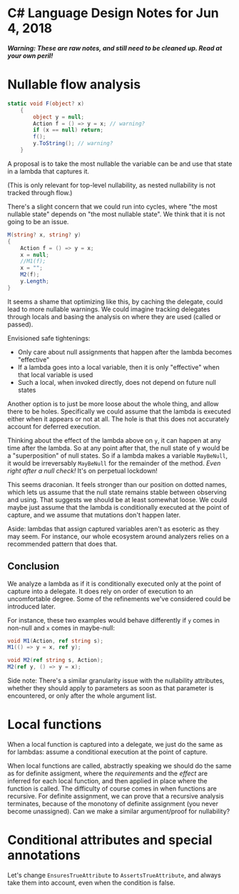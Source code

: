 ﻿# C# Language Design Notes for Jun 4, 2018

***Warning: These are raw notes, and still need to be cleaned up. Read at your own peril!***


# Nullable flow analysis

``` c#
static void F(object? x)
    {
        object y = null;
        Action f = () => y = x; // warning?
        if (x == null) return;
        f();
        y.ToString(); // warning?
    }
```

A proposal is to take the most nullable the variable can be and use that state in a lambda that captures it.

(This is only relevant for top-level nullability, as nested nullability is not tracked through flow.)

There's a slight concern that we could run into cycles, where "the most nullable state" depends on "the most nullable state". We think that it is not going to be an issue.

``` c#
M(string? x, string? y)
{
    Action f = () => y = x;
    x = null;
    //M1(f);
    x = "";
    M2(f);
    y.Length;
}
```

It seems a shame that optimizing like this, by caching the delegate, could lead to more nullable warnings. We could imagine tracking delegates through locals and basing the analysis on where they are used (called or passed).

Envisioned safe tightenings:

* Only care about null assignments that happen after the lambda becomes "effective"
* If a lambda goes into a local variable, then it is only "effective" when that local variable is used
* Such a local, when invoked directly, does not depend on future null states

Another option is to just be more loose about the whole thing, and allow there to be holes. Specifically we could assume that the lambda is executed either when it appears or not at all. The hole is that this does not accurately account for deferred execution.

Thinking about the effect of the lambda above on `y`, it can happen at any time after the lambda. So at any point after that, the null state of y would be a "superposition" of null states. So if a lambda makes a variable `MayBeNull`, it would be irreversably `MayBeNull` for the remainder of the method. *Even right after a null check!* It's on perpetual lockdown!

This seems draconian. It feels stronger than our position on dotted names, which lets us assume that the null state remains stable between observing and using. That suggests we should be at least somewhat loose. We could maybe just assume that the lambda is conditionally executed at the point of capture, and we assume that mutations don't happen later.

Aside: lambdas that assign captured variables aren't as esoteric as they may seem. For instance, our whole ecosystem around analyzers relies on a recommended pattern that does that.

## Conclusion

We analyze a lambda as if it is conditionally executed only at the point of capture into a delegate. It does rely on order of execution to an uncomfortable degree. Some of the refinements we've considered could be introduced later.

For instance, these two examples would behave differently if `y` comes in non-null and `x` comes in maybe-null:

``` c#
void M1(Action, ref string s);
M1(() => y = x, ref y);

void M2(ref string s, Action);
M2(ref y, () => y = x);
```

Side note: There's a similar granularity issue with the nullability attributes, whether they should apply to parameters as soon as that parameter is encountered, or only after the whole argument list.


# Local functions

When a local function is captured into a delegate, we just do the same as for lambdas: assume a conditional execution at the point of capture.

When local functions are called, abstractly speaking we should do the same as for definite assigment, where the *requirements* and the *effect* are inferred for each local function, and then applied in place where the function is called. The difficulty of course comes in when functions are recursive. For definite assignment, we can prove that a recursive analysis terminates, because of the monotony of definite assignment (you never become *un*assigned). Can we make a similar argument/proof for nullability?


# Conditional attributes and special annotations

Let's change `EnsuresTrueAttribute` to `AssertsTrueAttribute`, and always take them into account, even when the condition is false.


